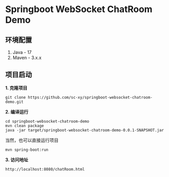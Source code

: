 # Springboot WebSocket ChatRoom Demo

## 环境配置

1. Java - 17
2. Maven - 3.x.x

## 项目启动

**1. 克隆项目**
```shell
git clone https://github.com/sc-xy/springboot-websocket-chatroom-demo.git
```

**2. 编译运行**
```shell
cd springboot-websocket-chatroom-demo
mvn clean package
java -jar target/springboot-websocket-chatroom-demo-0.0.1-SNAPSHOT.jar
```

当然，也可以直接运行项目
```shell
mvn spring-boot:run
```

**3. 访问地址**
```shell
http://localhost:8080/chatRoom.html
```
